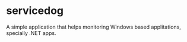 # servicedog
A simple application that helps monitoring Windows based applitations, specially .NET apps.
